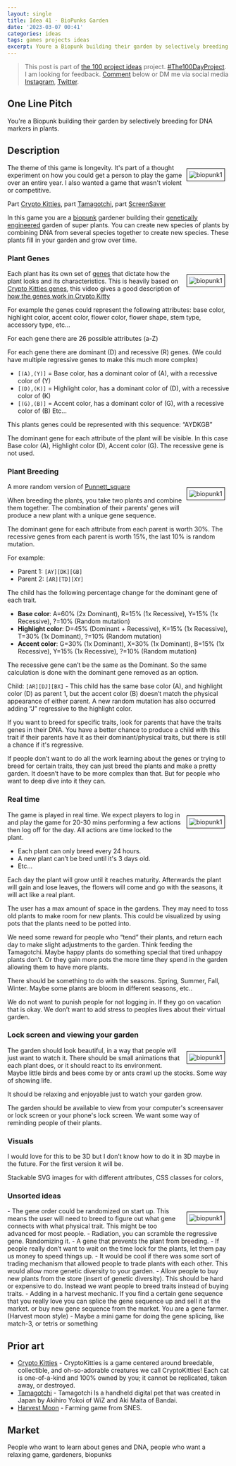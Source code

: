 ```yaml
---
layout: single
title: Idea 41 - BioPunks Garden
date: '2023-03-07 00:41'
categories: ideas
tags: games projects ideas
excerpt: Youre a Biopunk building their garden by selectively breeding for DNA markers in plants
---
```


> This post is part of [the 100 project ideas](https://blog.abluestar.com/projects/2023-100-ideas/) project. [#The100DayProject](https://www.the100dayproject.org/). I am looking for feedback. <a href='#utterances-comments'>Comment</a> below or DM me via social media <a href="https://instagram.com/funvill" rel="nofollow noopener noreferrer"><i class="fab fa-fw fa-instagram" aria-hidden="true"></i><span class="label">Instagram</span></a>, <a href="https://twitter.com/funvill" rel="nofollow noopener noreferrer"><i class="fab fa-fw fa-twitter" aria-hidden="true"></i><span class="label">Twitter</span></a>.

## One Line Pitch

You're a Biopunk building their garden by selectively breeding for DNA markers in plants.

## Description

<img src="/public/uploads/2023/biopunk1.png" alt="biopunk1" style="float: right; margin: 10px; border: 1px solid black; padding: 5px"/>The theme of this game is longevity. It's part of a thought experiment on how you could get a person to play the game over an entire year. I also wanted a game that wasn't violent or competitive.

Part [Crypto Kitties](https://www.cryptokitties.co/), part [Tamagotchi](https://en.wikipedia.org/wiki/Tamagotchi), part [ScreenSaver](https://en.wikipedia.org/wiki/Screensaver)

In this game you are a [biopunk](https://en.wikipedia.org/wiki/Biopunk) gardener building their [genetically engineered](https://en.wikipedia.org/wiki/Genetic_engineering) garden of super plants. You can create new species of plants by combining DNA from several species together to create new species. These plants fill in your garden and grow over time.

### Plant Genes

<img src="/public/uploads/2023/biopunk2.png" alt="biopunk1" style="float: right; margin: 10px; border: 1px solid black; padding: 5px"/>Each plant has its own set of [genes](https://en.wikipedia.org/wiki/Gene) that dictate how the plant looks and its characteristics. This is heavily based on [Crypto Kitties genes](https://guide.cryptokitties.co/guide/cat-features/genes), this video gives a good description of [how the genes work in Crypto Kitty](https://www.youtube.com/watch?v=MtTyStoOLqo)

For example the genes could represent the following attributes: base color, highlight color, accent color, flower color, flower shape, stem type, accessory type, etc…

For each gene there are 26 possible attributes (a-Z)

For each gene there are dominant (D) and recessive (R) genes. (We could have multiple regressive genes to make this much more complex)

- ```[(A),(Y)]``` =  Base color, has a dominant color of (A), with a recessive color of (Y)
- ```[(D),(K)]``` =  Highlight color, has a dominant color of (D), with a recessive color of (K)
- ```[(G),(B)]``` =  Accent color, has a dominant color of (G), with a recessive color of (B)
Etc…

This plants genes could be represented with this sequence: “AYDKGB”

The dominant gene for each attribute of the plant will be visible. In this case Base color (A), Highlight color (D), Accent color (G). The recessive gene is not used.

### Plant Breeding

<img src="/public/uploads/2023/biopunk3.png" alt="biopunk1" style="float: right; margin: 10px; border: 1px solid black; padding: 5px"/>A more random version of [Punnett_square](https://en.wikipedia.org/wiki/Punnett_square)

When breeding the plants, you take two plants and combine them together. The combination of their parents' genes will produce a new plant with a unique gene sequence.

The dominant gene for each attribute from each parent is worth 30%. The recessive genes from each parent is worth 15%, the last 10% is random mutation.

For example:

- Parent 1: ```[AY][DK][GB]```
- Parent 2: ```[AR][TD][XY]```

The child has the following percentage change for the dominant gene of each trait.

- **Base color**: A=60% (2x Dominant), R=15% (1x Recessive), Y=15% (1x Recessive), ?=10% (Random mutation)
- **Highlight color**: D=45% (Dominant + Recessive), K=15% (1x Recessive), T=30% (1x Dominant), ?=10% (Random mutation)
- **Accent color**: G=30% (1x Dominant), X=30% (1x Dominant), B=15% (1x Recessive), Y=15% (1x Recessive), ?=10% (Random mutation)

The recessive gene can’t be the same as the Dominant. So the same calculation is done with the dominant gene removed as an option.

Child: ```[AR][DJ][BX]``` - This child has the same base color (A), and highlight color (D) as parent 1, but the accent color (B) doesn’t match the physical appearance of either parent. A new random mutation has also occurred adding “J” regressive to the highlight color.

If you want to breed for specific traits, look for parents that have the traits genes in their DNA. You have a better chance to produce a child with this trait if their parents have it as their dominant/physical traits, but there is still a chance if it's regressive.

If people don’t want to do all the work learning about the genes or trying to breed for certain traits, they can just breed the plants and make a pretty garden. It doesn’t have to be more complex than that. But for people who want to deep dive into it they can.

### Real time

<img src="/public/uploads/2023/biopunk4.png" alt="biopunk1" style="float: right; margin: 10px; border: 1px solid black; padding: 5px"/>The game is played in real time. We expect players to log in and play the game for 20-30 mins performing a few actions then log off for the day. All actions are time locked to the plant.

- Each plant can only breed every 24 hours.
- A new plant can’t be bred until it's 3 days old.
- Etc…

Each day the plant will grow until it reaches maturity. Afterwards the plant will gain and lose leaves, the flowers will come and go with the seasons, it will act like a real plant.  

The user has a max amount of space in the gardens. They may need to toss old plants to make room for new plants. This could be visualized by using pots that the plants need to be potted into.

We need some reward for people who “tend” their plants, and return each day to make slight adjustments to the garden. Think feeding the Tamagotchi. Maybe happy plants do something special that tired unhappy plants don’t. Or they gain more pots the more time they spend in the garden allowing them to have more plants.

There should be something to do with the seasons. Spring, Summer, Fall, Winter. Maybe some plants are bloom in different seasons, etc..

We do not want to punish people for not logging in. If they go on vacation that is okay. We don’t want to add stress to peoples lives about their virtual garden.

### Lock screen and viewing your garden

<img src="/public/uploads/2023/biopunk5.png" alt="biopunk1" style="float: right; margin: 10px; border: 1px solid black; padding: 5px"/>The garden should look beautiful, in a way that people will just want to watch it. There should be small animations that each plant does, or it should react to its environment. Maybe little birds and bees come by or ants crawl up the stocks. Some way of showing life.

It should be relaxing and enjoyable just to watch your garden grow.

The garden should be available to view from your computer's screensaver or lock screen or your phone's lock screen. We want some way of reminding people of their plants.

### Visuals

I would love for this to be 3D but I don’t know how to do it in 3D maybe in the future. For the first version it will be.

Stackable SVG images for with different attributes, CSS classes for colors,

### Unsorted ideas

<img src="/public/uploads/2023/biopunk6.png" alt="biopunk1" style="float: right; margin: 10px; border: 1px solid black; padding: 5px"/>
- The gene order could be randomized on start up. This means the user will need to breed to figure out what gene connects with what physical trait. This might be too advanced for most people.
- Radiation, you can scramble the regressive gene. Randomizing it.
- A gene that prevents the plant from breeding.
- If people really don’t want to wait on the time lock for the plants, let them pay us money to speed things up.
- It would be cool if there was some sort of trading mechanism that allowed people to trade plants with each other. This would allow more genetic diversity to your garden.
- Allow people to buy new plants from the store (insert of genetic diversity). This should be hard or expensive to do. Instead we want people to breed traits instead of buying traits.
- Adding in a harvest mechanic. If you find a certain gene sequence that you really love you can splice the gene sequence up and sell it at the market. or buy new gene sequence from the market. You are a gene farmer. (Harvest moon style)
- Maybe a mini game for doing the gene splicing, like match-3, or tetris or something

## Prior art

- [Crypto Kitties](https://www.cryptokitties.co/) - CryptoKitties is a game centered around breedable, collectible, and oh-so-adorable creatures we call CryptoKitties! Each cat is one-of-a-kind and 100% owned by you; it cannot be replicated, taken away, or destroyed.
- [Tamagotchi](https://en.wikipedia.org/wiki/Tamagotchi) - Tamagotchi Is a handheld digital pet that was created in Japan by Akihiro Yokoi of WiZ and Aki Maita of Bandai.
- [Harvest Moon](https://en.wikipedia.org/wiki/Harvest_Moon_(video_game)) - Farming game from SNES.

## Market

People who want to learn about genes and DNA, people who want a relaxing game, gardeners, biopunks
